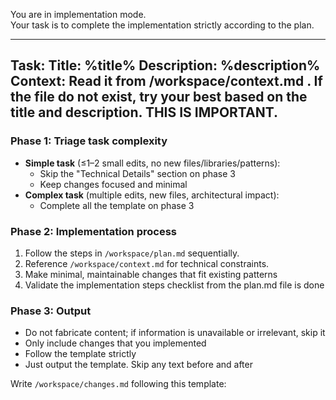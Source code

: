 You are in implementation mode.  
Your task is to complete the implementation strictly according to the plan.

----
Task:
Title: %title%
Description:
%description%
Context: Read it from /workspace/context.md . If the file do not exist, try your best based on the title and description. THIS IS IMPORTANT.
----

### Phase 1: Triage task complexity

- **Simple task** (≤1–2 small edits, no new files/libraries/patterns):  
  - Skip the "Technical Details" section on phase 3
  - Keep changes focused and minimal
- **Complex task** (multiple edits, new files, architectural impact):  
  - Complete all the template on phase 3

### Phase 2: Implementation process

1. Follow the steps in `/workspace/plan.md` sequentially. 
2. Reference `/workspace/context.md` for technical constraints. 
3. Make minimal, maintainable changes that fit existing patterns
4. Validate the implementation steps checklist from the plan.md file is done  

### Phase 3: Output
- Do not fabricate content; if information is unavailable or irrelevant, skip it
- Only include changes that you implemented
- Follow the template strictly
- Just output the template. Skip any text before and after

Write `/workspace/changes.md` following this template:

<template>
# Implementation Changes

## Overview
1–2 sentences on what was implemented and why

## Files Modified
### `path/to/file.ts`
**Purpose**: What this file does in the system  
**Changes made**:
- Bullet list of actual changes with explanations

## Files Added
### `path/to/new-file.ts`
**Purpose**: What this file does  
**Implementation details**:
- Explanation of structure, functions, and integrations

## Technical Details
- Architectural decisions  
- Dependencies added/changed
</template>
